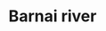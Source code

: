 ---
title: "Barnai river"
title_bn: "বারনাই নদী"
description: "It originates from the ‘tanor bil’ and fall at boral river near of ‘arani bil’.It started to running over south from ‘tanor bil’firstly then started to flow north-east.T40k.m he length of the river is 40 km."
---